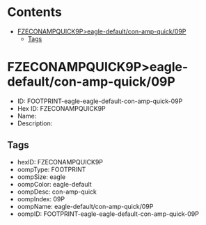 



Contents
========

* [FZECONAMPQUICK9P>eagle-default/con-amp-quick/09P](#fzeconampquick9peagle-defaultcon-amp-quick09p)
	* [Tags](#tags)

# FZECONAMPQUICK9P>eagle-default/con-amp-quick/09P

- ID: FOOTPRINT-eagle-eagle-default-con-amp-quick-09P
- Hex ID: FZECONAMPQUICK9P
- Name: 
- Description: 

## Tags

- hexID: FZECONAMPQUICK9P
- oompType: FOOTPRINT
- oompSize: eagle
- oompColor: eagle-default
- oompDesc: con-amp-quick
- oompIndex: 09P
- oompName: eagle-default/con-amp-quick/09P
- oompID: FOOTPRINT-eagle-eagle-default-con-amp-quick-09P
